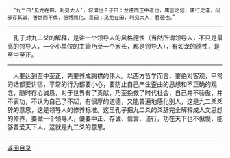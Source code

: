 &emsp;“``九二曰‘见龙在田，利见大人’，何谓也？子曰：龙德而正中者也，庸言之信，庸行之谨，闲邪存其诚，善世而不伐，德博而化。易曰：见龙在田，利见大人，君德也。``”
___
&emsp;孔子对九二爻的解释，是讲一个领导人的风格德性（当然所谓领导人，不只是最高的领导人，一个小单位的主管乃至一个家长，都是领导人），有如龙的德性，是至中至正。
___
&emsp;人要达到至中至正，先要养成胸襟的伟大。以西方哲学而言，要绝对客观，平常的话都要讲信，平常的行为都要小心，要防止自己产生歪曲的思想和不正确的观念，随时存心诚恳，对于世界有了贡献，乃至挽救了时代社会，自己并不骄傲，并不表功，不认为自己了不起，有很厚的道德，又能普遍地感化别人，这是九二爻爻辞的意思，这是领导人的修养标准。这里孔子把九二爻的爻辞完全解释成人文思想的修养，要做一个领导人，便要中正、存诚、信言、谨行，功在天下也不傲慢，能够普爱天下人，这就是九二爻的意思。
___
[返回目录](../../master/README.md#目录)